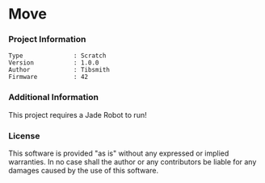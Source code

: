 Move
================



### Project Information
```
Type              : Scratch
Version           : 1.0.0
Author            : Tibsmith
Firmware          : 42
```

### Additional Information
This project requires a Jade Robot to run!

### License
This software is provided "as is" without any expressed or implied warranties.  In no case shall the author or any contributors be liable for any damages caused by the use of this software.

